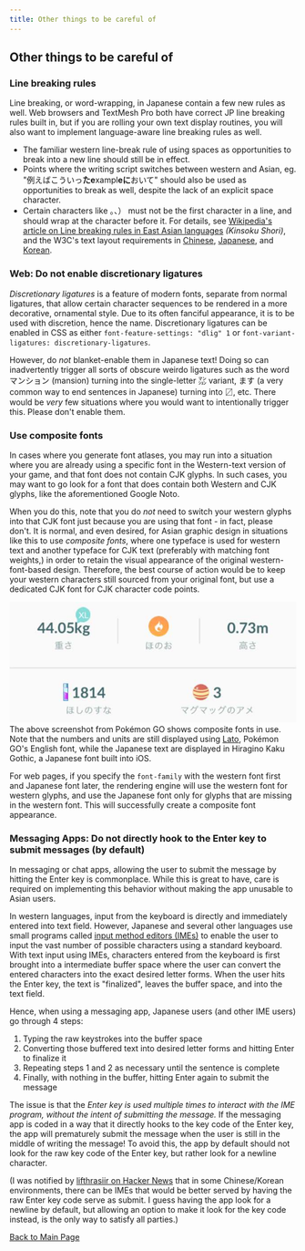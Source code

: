 ```yaml
---
title: Other things to be careful of
---
```


## Other things to be careful of

### Line breaking rules
Line breaking, or word-wrapping, in Japanese contain a few new rules as well. Web browsers and TextMesh Pro both have correct JP line breaking rules built in, but if you are rolling your own text display routines, you will also want to implement language-aware line breaking rules as well.

* The familiar western line-break rule of using spaces as opportunities to break into a new line should still be in effect.
* Points where the writing script switches between western and Asian, eg. "例えばこういっ**たe**xampl**eに**おいて" should also be used as opportunities to break as well, despite the lack of an explicit space character. 
* Certain characters like 。、） must not be the first character in a line, and should wrap at the character before it. For details, see [Wikipedia's article on Line breaking rules in East Asian languages](https://en.wikipedia.org/wiki/Line_breaking_rules_in_East_Asian_languages) *(Kinsoku Shori)*, and the W3C's text layout requirements in [Chinese](https://www.w3.org/TR/clreq/), [Japanese](https://www.w3.org/TR/jlreq/), and [Korean](https://www.w3.org/TR/klreq/).


### Web: Do not enable discretionary ligatures
*Discretionary ligatures* is a feature of modern fonts, separate from normal ligatures, that allow certain character sequences to be rendered in a more decorative, ornamental style. Due to its often fanciful appearance, it is to be used with discretion, hence the name. Discretionary ligatures can be enabled in CSS as either `font-feature-settings: "dlig" 1` or `font-variant-ligatures: discretionary-ligatures`.

However, do *not* blanket-enable them in Japanese text! Doing so can inadvertently trigger all sorts of obscure weirdo ligatures such as the word <span xml:lang="ja" lang="ja">マンション</span> (mansion) turning into the single-letter <span xml:lang="ja" lang="ja">㍇</span> variant, <span xml:lang="ja" lang="ja">ます</span> (a very common way to end sentences in Japanese) turning into <span xml:lang="ja" lang="ja">〼</span>, etc. There would be *very* few situations where you would want to intentionally trigger this. Please don't enable them.


### Use composite fonts

In cases where you generate font atlases, you may run into a situation where you are already using a specific font in the Western-text version of your game, and that font does not contain CJK glyphs. In such cases, you may want to go look for a font that does contain both Western and CJK glyphs, like the aforementioned Google Noto. 

When you do this, note that you do *not* need to switch your western glyphs into that CJK font just because you are using that font - in fact, please don't. It is normal, and even desired, for Asian graphic design in situations like this to use *composite fonts*, where one typeface is used for western text and another typeface for CJK text (preferably with matching font weights,) in order to retain the visual appearance of the original western-font-based design. Therefore, the best course of action would be to keep your western characters still sourced from your original font, but use a dedicated CJK font for CJK character code points. 

![Screenshot from Pokémon GO demonstrating composite fonts](img/pokemongo.jpg "Screenshot from Pokémon GO demonstrating composite fonts.")
The above screenshot from Pokémon GO shows composite fonts in use. Note that the numbers and units are still displayed using [Lato](https://fonts.google.com/specimen/Lato), Pokémon GO's English font, while the Japanese text are displayed in Hiragino Kaku Gothic, a Japanese font built into iOS.

For web pages, if you specify the `font-family` with the western font first and Japanese font later, the rendering engine will use the western font for western glyphs, and use the Japanese font only for glyphs that are missing in the western font. This will successfully create a composite font appearance.


### Messaging Apps: Do not directly hook to the Enter key to submit messages (by default)

In messaging or chat apps, allowing the user to submit the message by hitting the Enter key is commonplace. While this is great to have, care is required on implementing this behavior without making the app unusable to Asian users.

In western languages, input from the keyboard is directly and immediately entered into text field. However, Japanese and several other languages use small programs called [input method editors (IMEs)](https://en.wikipedia.org/wiki/Input_method) to enable the user to input the vast number of possible characters using a standard keyboard. With text input using IMEs, characters entered from the keyboard is first brought into a intermediate buffer space where the user can convert the entered characters into the exact desired letter forms. When the user hits the Enter key, the text is "finalized", leaves the buffer space, and into the text field. 

Hence, when using a messaging app, Japanese users (and other IME users) go through 4 steps: 

 1. Typing the raw keystrokes into the buffer space
 1. Converting those buffered text into desired letter forms and hitting Enter to finalize it
 1. Repeating steps 1 and 2 as necessary until the sentence is complete
 1. Finally, with nothing in the buffer, hitting Enter again to submit the message

The issue is that the *Enter key is used multiple times to interact with the IME program, without the intent of submitting the message.* If the messaging app is coded in a way that it directly hooks to the key code of the Enter key, the app will prematurely submit the message when the user is still in the middle of writing the message! To avoid this, the app by default should not look for the raw key code of the Enter key, but rather look for a newline character. 

(I was notified by [lifthrasiir on Hacker News](https://news.ycombinator.com/item?id=29023626) that in some Chinese/Korean environments, there can be IMEs that would be better served by having the raw Enter key code serve as submit. I guess having the app look for a newline by default, but allowing an option to make it look for the key code instead, is the only way to satisfy all parties.)

[Back to Main Page](index.html)
